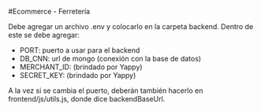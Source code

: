 #Ecommerce - Ferretería

Debe agregar un archivo .env y colocarlo en la carpeta backend. Dentro de este se debe agregar:

* PORT: puerto a usar para el backend
* DB_CNN: url de mongo (conexión con la base de datos)
* MERCHANT_ID: (brindado por Yappy)
* SECRET_KEY: (brindado por Yappy)

A la vez si se cambia el puerto, deberán también hacerlo en frontend/js/utils.js, donde dice backendBaseUrl.

